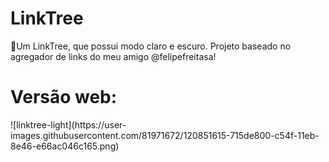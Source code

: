 # LinkTree
🌲Um LinkTree, que possui modo claro e escuro. Projeto baseado no agregador de links do meu amigo @felipefreitasa! 
<h1>Versão web:</h1>
![linktree-light](https://user-images.githubusercontent.com/81971672/120851615-715de800-c54f-11eb-8e46-e66ac046c165.png)

